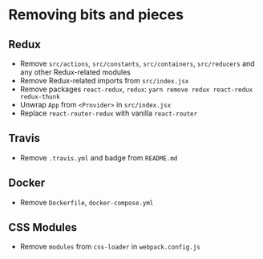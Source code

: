 # Removing bits and pieces

## Redux

* Remove `src/actions`, `src/constants`, `src/containers`, `src/reducers` and any other Redux-related modules
* Remove Redux-related imports from `src/index.jsx`
* Remove packages `react-redux`, `redux`: `yarn remove redux react-redux redux-thunk`
* Unwrap `App` from `<Provider>` in `src/index.jsx`
* Replace `react-router-redux` with vanilla `react-router`

## Travis

* Remove `.travis.yml` and badge from `README.md`

## Docker

* Remove `Dockerfile`, `docker-compose.yml`

## CSS Modules

* Remove `modules` from `css-loader` in `webpack.config.js`
